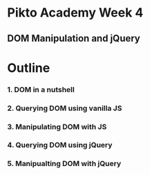 # Pikto Academy Week 4

## DOM Manipulation and jQuery

# Outline

### 1. DOM in a nutshell
### 2. Querying DOM using vanilla JS
### 3. Manipulating DOM with JS
### 4. Querying DOM using jQuery
### 5. Manipualting DOM with jQuery
